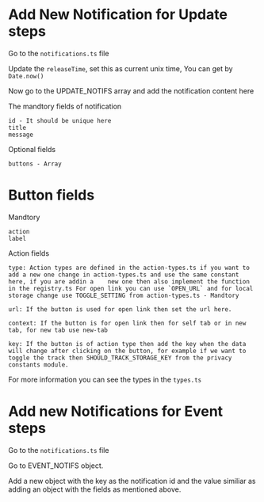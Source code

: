 # Add New Notification for Update steps

Go to the `notifications.ts` file

Update the `releaseTime`, set this as current unix time, You can get by `Date.now()`

Now go to the UPDATE_NOTIFS array and add the notification content here

The mandtory fields of notification

```
id - It should be unique here
title
message
```

Optional fields

```
buttons - Array
```

# Button fields

Mandtory

```
action
label
```

Action fields

```
type: Action types are defined in the action-types.ts if you want to add a new one change in action-types.ts and use the same constant here, if you are addin a    new one then also implement the function in the registry.ts For open link you can use `OPEN_URL` and for local storage change use TOGGLE_SETTING from action-types.ts - Mandtory

url: If the button is used for open link then set the url here.

context: If the button is for open link then for self tab or in new tab, for new tab use new-tab

key: If the button is of action type then add the key when the data will change after clicking on the button, for example if we want to toggle the track then SHOULD_TRACK_STORAGE_KEY from the privacy constants module.
```

For more information you can see the types in the `types.ts`

# Add new Notifications for Event steps

Go to the `notifications.ts` file

Go to EVENT_NOTIFS object.

Add a new object with the key as the notification id and the value similiar as adding an object with the fields as mentioned above.
